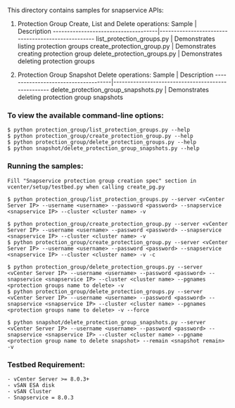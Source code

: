 This directory contains samples for snapservice APIs:
1. Protection Group Create, List and Delete operations:
   Sample                               | Description
   -------------------------------------|---------------------------------------------------
   list_protection_groups.py            | Demonstrates listing protection groups
   create_protection_group.py           | Demonstrates creating protection group
   delete_protection_groups.py          | Demonstrates deleting protection groups

2. Protection Group Snapshot Delete operations:
   Sample                               | Description
   -------------------------------------|---------------------------------------------------
   delete_protection_group_snapshots.py | Demonstrates deleting protection group snapshots

### To view the available command-line options:
	$ python protection_group/list_protection_groups.py --help
	$ python protection_group/create_protection_group.py --help
	$ python protection_group/delete_protection_groups.py --help
	$ python snapshot/delete_protection_group_snapshots.py --help

### Running the samples:
	Fill "Snapservice protection group creation spec" section in vcenter/setup/testbed.py when calling create_pg.py

	$ python protection_group/list_protection_groups.py --server <vCenter Server IP> --username <username> --password <password> --snapservice <snapservice IP> --cluster <cluster name> -v

	$ python protection_group/create_protection_group.py --server <vCenter Server IP> --username <username> --password <password> --snapservice <snapservice IP> --cluster <cluster name> -v
	$ python protection_group/create_protection_group.py --server <vCenter Server IP> --username <username> --password <password> --snapservice <snapservice IP> --cluster <cluster name> -v -c

	$ python protection_group/delete_protection_groups.py --server <vCenter Server IP> --username <username> --password <password> --snapservice <snapservice IP> --cluster <cluster name> --pgnames <protection groups name to delete> -v
	$ python protection_group/delete_protection_groups.py --server <vCenter Server IP> --username <username> --password <password> --snapservice <snapservice IP> --cluster <cluster name> --pgnames <protection groups name to delete> -v --force

	$ python snapshot/delete_protection_group_snapshots.py --server <vCenter Server IP> --username <username> --password <password> --snapservice <snapservice IP> --cluster <cluster name> --pgname <protection group name to delete snapshot> --remain <snapshot remain> -v

### Testbed Requirement:
    - vCenter Server >= 8.0.3+
    - vSAN ESA disk
    - vSAN Cluster
    - Snapservice = 8.0.3